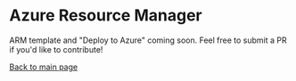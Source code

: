 # Azure Resource Manager

ARM template and "Deploy to Azure" coming soon. Feel free to submit a PR if you'd like to contribute!

[Back to main page](../README.md)